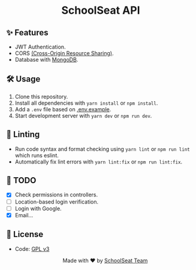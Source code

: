 <h1 align="center"> SchoolSeat API </h1>

## ✨ Features

- JWT Authentication.
- CORS [(Cross-Origin Resource Sharing)](https://developer.mozilla.org/pt-BR/docs/Web/HTTP/CORS).
- Database with [MongoDB](http://mongodb.com/).

## 🛠 Usage

1. Clone this repository.
2. Install all dependencies with `yarn install` or `npm install`.
3. Add a `.env` file based on [.env.example](https://github.com/schoolseat/api/blob/main/.env.example).
4. Start development server with `yarn dev` or `npm run dev`.

## 🎨 Linting

- Run code syntax and format checking using `yarn lint` or `npm run lint` which runs eslint.
- Automatically fix lint errors with `yarn lint:fix` or `npm run lint:fix`.

## 📝 TODO

- [x] Check permissions in controllers.
- [ ] Location-based login verification.
- [ ] Login with Google.
- [X] Email...

## 📄 License

- Code: [GPL v3](https://github.com/schoolseat/api/blob/master/LICENSE)

  <p align="center">Made with ❤️ by <a href="https://github.com/orgs/schoolseat/people">SchoolSeat Team</a></p>
